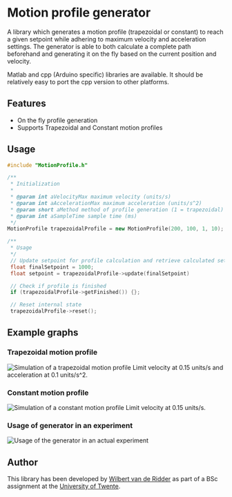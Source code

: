 # Motion profile generator
A library which generates a motion profile (trapezoidal or constant) to reach a given setpoint while adhering to maximum velocity and acceleration settings. The generator is able to both calculate a complete path beforehand and generating it on the fly based on the current position and velocity.

Matlab and cpp (Arduino specific) libraries are available. It should be relatively easy to port the cpp version to other platforms.

## Features
* On the fly profile generation
* Supports Trapezoidal and Constant motion profiles

## Usage
```cpp
#include "MotionProfile.h"

/**
 * Initialization
 *
 * @param int aVelocityMax maximum velocity (units/s)
 * @param int aAccelerationMax maximum acceleration (units/s^2)
 * @param short aMethod method of profile generation (1 = trapezoidal)
 * @param int aSampleTime sample time (ms)
 */
MotionProfile trapezoidalProfile = new MotionProfile(200, 100, 1, 10);

/**
 * Usage
 */
 // Update setpoint for profile calculation and retrieve calculated setpoint
 float finalSetpoint = 1000;
 float setpoint = trapezoidalProfile->update(finalSetpoint)

 // Check if profile is finished
 if (trapezoidalProfile->getFinished()) {};

 // Reset internal state
 trapezoidalProfile->reset();
```

## Example graphs
### Trapezoidal motion profile
![Simulation of a trapezoidal motion profile](https://raw.githubusercontent.com/WRidder/MotionProfileGenerator/master/images/motionprofile_trapezoidal.png)
Limit velocity at 0.15 units/s and acceleration at 0.1 units/s^2.

### Constant motion profile
![Simulation of a constant motion profile](https://raw.githubusercontent.com/WRidder/MotionProfileGenerator/master/images/motionprofile_const.png)
Limit velocity at 0.15 units/s.

### Usage of generator in an experiment
![Usage of the generator in an actual experiment](https://raw.githubusercontent.com/WRidder/MotionProfileGenerator/master/images/motionprofile_in_experiment.png)

## Author
This library has been developed by [Wilbert van de Ridder](http://www.github.com/WRidder) as part of a BSc assignment at the [University of Twente](http://www.utwente.nl).
